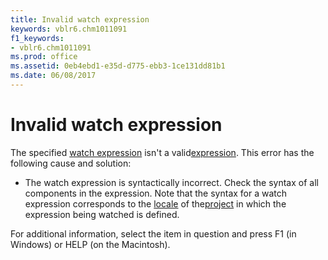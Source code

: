 ```yaml
---
title: Invalid watch expression
keywords: vblr6.chm1011091
f1_keywords:
- vblr6.chm1011091
ms.prod: office
ms.assetid: 0eb4ebd1-e35d-d775-ebb3-1ce131dd81b1
ms.date: 06/08/2017
---
```



# Invalid watch expression

The specified [watch expression](vbe-glossary.md) isn't a valid[expression](vbe-glossary.md). This error has the following cause and solution:



- The watch expression is syntactically incorrect. Check the syntax of all components in the expression. Note that the syntax for a watch expression corresponds to the [locale](vbe-glossary.md) of the[project](vbe-glossary.md) in which the expression being watched is defined.
    

For additional information, select the item in question and press F1 (in Windows) or HELP (on the Macintosh).

